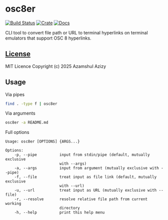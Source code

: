 # osc8er

[![Build Status](https://github.com/azam/osc8er/actions/workflows/build.yml/badge.svg)](https://github.com/azam/osc8er/actions/workflows/build.yml)
[![Crate](https://img.shields.io/crates/v/osc8er.svg)](https://crates.io/crates/osc8er)
[![Docs](https://docs.rs/osc8er/badge.svg)](https://docs.rs/osc8er)

CLI tool to convert file path or URL to terminal hyperlinks on terminal emulators that support OSC 8 hyperlinks.

## [License](LICENSE)

MIT Licence
Copyright (c) 2025 Azamshul Azizy

## Usage

Via pipes

```sh
find . -type f | osc8er
```

Via arguments

```sh
osc8er -a README.md
```

Full options

```
Usage: osc8er [OPTIONS] {ARGS...}

Options:
    -p, --pipe          input from stdin/pipe (default, mutually exclusive
                        with --args)
    -a, --args          input from argument (mutually exclusive with --pipe)
    -f, --file          treat input as file link (default, mutually exclusive
                        with --url)
    -u, --url           treat input as URL (mutually exclusive with --file)
    -r, --resolve       resolve relative file path from current working
                        directory
    -h, --help          print this help menu
```
